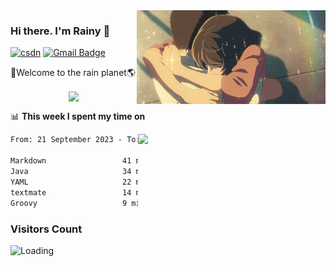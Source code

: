 <img  align='right' height="150" src="https://github.com/LikeRainDay/LikeRainDay/blob/master/pic/img_rain_1.gif?raw=true">



### Hi there. I'm Rainy :lemon:

[![csdn](https://img.shields.io/badge/-csdn-c14438?style=flat-square&logo=c&logoColor=white)](https://blog.csdn.net/qq_15807167)
[![Gmail Badge](https://img.shields.io/badge/-gmail-c14438?style=flat-square&logo=Gmail&logoColor=white&link=mailto:houshuai0816@gmail.com)](mailto:houshuai0816@gmail.com)

🚀Welcome to the rain planet🌎

<center>
<img align='center'  src="https://source.unsplash.com/user/rainyhehe/likes">
</center>

📊 **This week I spent my time on**

<img align='right'   width="300" src="https://github-readme-stats.vercel.app/api?username=LikeRainDay&show_icons=true&title_color=fff&icon_color=79ff97&text_color=9f9f9f&bg_color=151515&count_private=true">

<!--START_SECTION:waka-->

```txt
From: 21 September 2023 - To: 28 September 2023

Markdown                 41 mins         ██████▓░░░░░░░░░░░░░░░░░░   26.71 %
Java                     34 mins         █████▓░░░░░░░░░░░░░░░░░░░   22.20 %
YAML                     22 mins         ███▓░░░░░░░░░░░░░░░░░░░░░   14.33 %
textmate                 14 mins         ██▒░░░░░░░░░░░░░░░░░░░░░░   09.24 %
Groovy                   9 mins          █▓░░░░░░░░░░░░░░░░░░░░░░░   06.26 %
```

<!--END_SECTION:waka-->

### Visitors Count
<img align="left" src = "https://profile-counter.glitch.me/LikeRainDay/count.svg" alt ="Loading">
